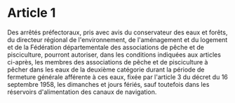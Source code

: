 # Article 1

Des arrêtés préfectoraux, pris avec avis du conservateur des eaux et forêts, du directeur régional de l'environnement, de l'aménagement et du logement et de la Fédération départementale des associations de pêche et de pisciculture, pourront autoriser, dans les conditions indiquées aux articles ci-après, les membres des associations de pêche et de pisciculture à pêcher dans les eaux de la deuxième catégorie durant la période de fermeture générale afférente à ces eaux, fixée par l'article 3 du décret du 16 septembre 1958, les dimanches et jours fériés, sauf toutefois dans les réservoirs d'alimentation des canaux de navigation.
